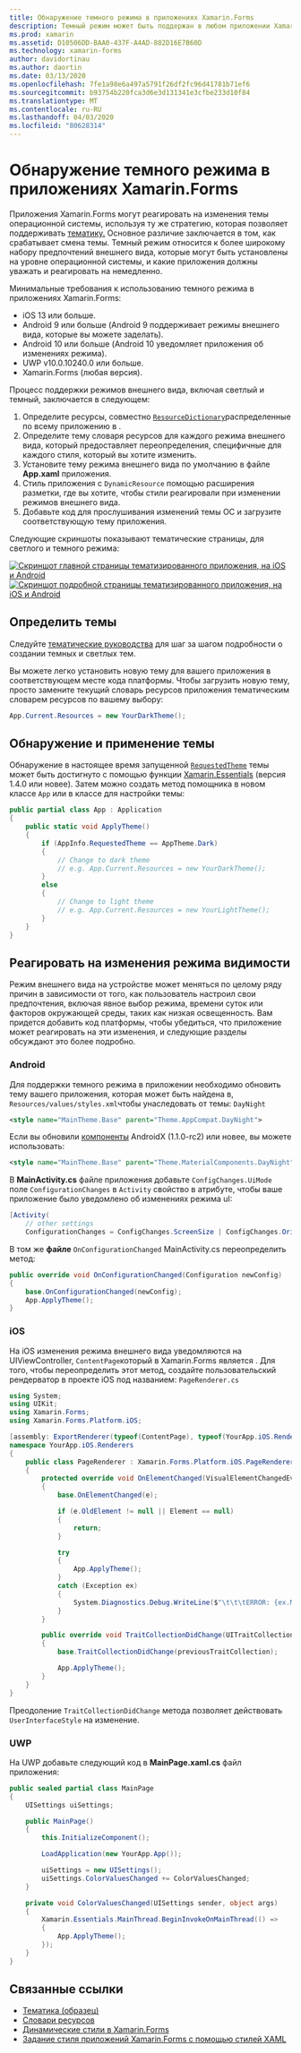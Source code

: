 ```yaml
---
title: Обнаружение темного режима в приложениях Xamarin.Forms
description: Темный режим может быть поддержан в любом приложении Xamarin.Forms, используя комбинацию resourceDictionaries, DynamicResources и знаний платформы.
ms.prod: xamarin
ms.assetid: D10506DD-BAA0-437F-A4AD-882D16E7B60D
ms.technology: xamarin-forms
author: davidortinau
ms.author: daortin
ms.date: 03/13/2020
ms.openlocfilehash: 7fe1a98e6a497a5791f26df2fc96d41781b71ef6
ms.sourcegitcommit: b93754b220fca3d6e3d131341e3cfbe233d10f84
ms.translationtype: MT
ms.contentlocale: ru-RU
ms.lasthandoff: 04/03/2020
ms.locfileid: "80628314"
---
```

# <a name="detect-dark-mode-in-xamarinforms-applications"></a>Обнаружение темного режима в приложениях Xamarin.Forms

Приложения Xamarin.Forms могут реагировать на изменения темы операционной системы, используя ту же стратегию, которая позволяет поддерживать [тематику.](theming.md) Основное различие заключается в том, как срабатывает смена темы. Темный режим относится к более широкому набору предпочтений внешнего вида, которые могут быть установлены на уровне операционной системы, и какие приложения должны уважать и реагировать на немедленно.

Минимальные требования к использованию темного режима в приложениях Xamarin.Forms:

- iOS 13 или больше.
- Android 9 или больше (Android 9 поддерживает режимы внешнего вида, которые вы можете заделать).
- Android 10 или больше (Android 10 уведомляет приложения об изменениях режима).
- UWP v10.0.10240.0 или больше.
- Xamarin.Forms (любая версия).

Процесс поддержки режимов внешнего вида, включая светлый и темный, заключается в следующем:

1. Определите ресурсы, совместно [`ResourceDictionary`](xref:Xamarin.Forms.ResourceDictionary)распределенные по всему приложению в .
2. Определите тему словаря ресурсов для каждого режима внешнего вида, который предоставляет переопределения, специфичные для каждого стиля, который вы хотите изменить.
3. Установите тему режима внешнего вида по умолчанию в файле **App.xaml** приложения.
4. Стиль приложения с `DynamicResource` помощью расширения разметки, где вы хотите, чтобы стили реагировали при изменении режимов внешнего вида.
5. Добавьте код для прослушивания изменений темы ОС и загрузите соответствующую тему приложения.

Следующие скриншоты показывают тематические страницы, для светлого и темного режима:

[![Скриншот главной страницы тематизированного приложения, на iOS и Android](theming-images/main-page-both-themes.png "Главная страница тематизированного приложения")](theming-images/main-page-both-themes-large.png#lightbox "Главная страница тематизированного приложения")
[![Скриншот подробной страницы тематизированного приложения, на iOS и Android](theming-images/detail-page-both-themes.png "Подробная страница тематизированного приложения")](theming-images/detail-page-both-themes-large.png#lightbox "Подробная страница тематизированного приложения")

## <a name="define-themes"></a>Определить темы

Следуйте [тематические руководства](theming.md) для шаг за шагом подробности о создании темных и светлых тем.

Вы можете легко установить новую тему для вашего приложения в соответствующем месте кода платформы. Чтобы загрузить новую тему, просто замените текущий словарь ресурсов приложения тематическим словарем ресурсов по вашему выбору:

```csharp
App.Current.Resources = new YourDarkTheme();
```

## <a name="detect-and-apply-theme"></a>Обнаружение и применение темы

Обнаружение в настоящее время запущенной [`RequestedTheme`](~/essentials/app-theme.md) темы может быть достигнуто с помощью функции [Xamarin.Essentials](~/essentials/index.md) (версия 1.4.0 или новее). Затем можно создать метод помощника в новом классе `App` или в классе для настройки темы:

```csharp
public partial class App : Application
{
    public static void ApplyTheme()
    {
        if (AppInfo.RequestedTheme == AppTheme.Dark)
        {
            // Change to dark theme
            // e.g. App.Current.Resources = new YourDarkTheme();
        }
        else
        {
            // Change to light theme
            // e.g. App.Current.Resources = new YourLightTheme();
        }
    }
}
```

## <a name="react-to-appearance-mode-changes"></a>Реагировать на изменения режима видимости

Режим внешнего вида на устройстве может меняться по целому ряду причин в зависимости от того, как пользователь настроил свои предпочтения, включая явное выбор режима, времени суток или факторов окружающей среды, таких как низкая освещенность. Вам придется добавить код платформы, чтобы убедиться, что приложение может реагировать на эти изменения, и следующие разделы обсуждают это более подробно.

### <a name="android"></a>Android

Для поддержки темного режима в приложении необходимо обновить тему вашего приложения, которая может быть найдена в, `Resources/values/styles.xml`чтобы унаследовать от темы: `DayNight`

```xml
<style name="MainTheme.Base" parent="Theme.AppCompat.DayNight">
```

Если вы обновили [компоненты](https://www.nuget.org/packages/Xamarin.Google.Android.Material/) AndroidX (1.1.0-rc2) или новее, вы можете использовать:

```xml
<style name="MainTheme.Base" parent="Theme.MaterialComponents.DayNight">
```

В **MainActivity.cs** файле приложения добавьте `ConfigChanges.UiMode` поле `ConfigurationChanges` в `Activity` свойство в атрибуте, чтобы ваше приложение было уведомлено об изменениях режима uI:

```csharp
[Activity(
    // other settings
    ConfigurationChanges = ConfigChanges.ScreenSize | ConfigChanges.Orientation | ConfigChanges.UiMode)]
```

В том же **файле** `OnConfigurationChanged` MainActivity.cs переопределить метод:

```csharp
public override void OnConfigurationChanged(Configuration newConfig)
{
    base.OnConfigurationChanged(newConfig);
    App.ApplyTheme();
}
```

### <a name="ios"></a>iOS

На iOS изменения режима внешнего вида уведомляются на UIViewController, `ContentPage`который в Xamarin.Forms является . Для того, чтобы переопределить этот метод, создайте пользовательский рендерватор в проекте iOS под названием: `PageRenderer.cs`

```csharp
using System;
using UIKit;
using Xamarin.Forms;
using Xamarin.Forms.Platform.iOS;

[assembly: ExportRenderer(typeof(ContentPage), typeof(YourApp.iOS.Renderers.PageRenderer))]
namespace YourApp.iOS.Renderers
{
    public class PageRenderer : Xamarin.Forms.Platform.iOS.PageRenderer
    {
        protected override void OnElementChanged(VisualElementChangedEventArgs e)
        {
            base.OnElementChanged(e);

            if (e.OldElement != null || Element == null)
            {
                return;
            }

            try
            {
                App.ApplyTheme();
            }
            catch (Exception ex)
            {
                System.Diagnostics.Debug.WriteLine($"\t\t\tERROR: {ex.Message}");
            }
        }

        public override void TraitCollectionDidChange(UITraitCollection previousTraitCollection)
        {
            base.TraitCollectionDidChange(previousTraitCollection);

            App.ApplyTheme();
        }
    }
}
```

Преодоление `TraitCollectionDidChange` метода позволяет действовать `UserInterfaceStyle` на изменение.

### <a name="uwp"></a>UWP

На UWP добавьте следующий код в **MainPage.xaml.cs** файл приложения:

```csharp
public sealed partial class MainPage
{
    UISettings uiSettings;

    public MainPage()
    {
        this.InitializeComponent();

        LoadApplication(new YourApp.App());

        uiSettings = new UISettings();
        uiSettings.ColorValuesChanged += ColorValuesChanged;
    }

    private void ColorValuesChanged(UISettings sender, object args)
    {
        Xamarin.Essentials.MainThread.BeginInvokeOnMainThread(() =>
        {
            App.ApplyTheme();
        });
    }
}
```

## <a name="related-links"></a>Связанные ссылки

- [Тематика (образец)](https://docs.microsoft.com/samples/xamarin/xamarin-forms-samples/userinterface-theming/)
- [Словари ресурсов](~/xamarin-forms/xaml/resource-dictionaries.md)
- [Динамические стили в Xamarin.Forms](~/xamarin-forms/user-interface/styles/xaml/dynamic.md)
- [Задание стиля приложений Xamarin.Forms с помощью стилей XAML](~/xamarin-forms/user-interface/styles/xaml/index.md)
